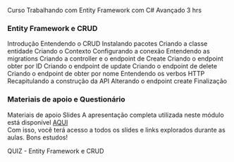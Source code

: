 Curso Trabalhando com Entity Framework com C#
Avançado
3 hrs

### Entity Framework e CRUD
Introdução
Entendendo o CRUD
Instalando pacotes
Criando a classe entidade
Criando o Contexto
Configurando a conexão
Entendendo as migrations
Criando a controller e o endpoint de Create
Criando o endpoint obter por ID
Criando o endpoint de update
Criando o endpoint de delete
Criando o endpoint de obter por nome
Entendendo os verbos HTTP
Recapitulando a construção da API
Alterando o endpoint create
Finalização

### Materiais de apoio e Questionário
Materiais de apoio
Slides
A apresentação completa utilizada neste módulo está disponível [AQUI](https://academiapme-my.sharepoint.com/:p:/g/personal/kawan_dio_me/EYrDz6F9CWBGvwSM5BbPUCQBs9ymmPa8IHXDktJe_zijjA?e=rxZxub)  
Com isso, você terá acesso a todos os slides e links explorados durante as aulas.
Bons estudos!

QUIZ - Entity Framework e CRUD

